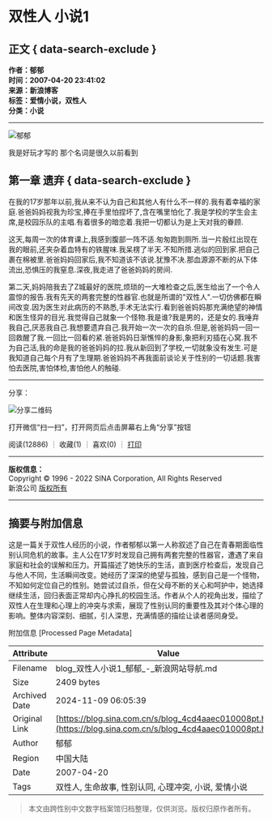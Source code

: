 # 双性人 小说1

## 正文 { data-search-exclude }


**作者：郁郁**  
**时间：2007-04-20 23:41:02**  
**来源：新浪博客**  
**标签：爱情小说，双性人**  
**分类：小说**

---

![郁郁](http://p5.sinaimg.cn/1289005804/180/0)

我是好玩才写的 那个名词是很久以前看到

## 第一章 遗弃 { data-search-exclude }

在我的17岁那年以前,我从来不认为自己和其他人有什么不一样的.我有着幸福的家庭.爸爸妈妈视我为珍宝,捧在手里怕捏坏了,含在嘴里怕化了.我是学校的学生会主席,是校园乐队的主唱.有着很多的暗恋着.我把一切都认为是上天对我的眷顾.

这天,每周一次的体育课上,我感到腹部一阵不适.匆匆跑到厕所.当一片殷红出现在我的眼前,还夹杂着血特有的铁腥味.我呆楞了半天.不知所措.逃似的回到家.把自己裹在棉被里.爸爸妈妈回家后,我不知道该不该说.犹豫不决.那血源源不断的从下体流出,恐惧压的我窒息.深夜,我走进了爸爸妈妈的房间.

第二天,妈妈陪我去了Z城最好的医院,烦琐的一大堆检查之后,医生给出了一个令人震惊的报告.我有先天的两套完整的性器官.也就是所谓的"双性人".一切仿佛都在瞬间改变.因为医生对此病历的不熟悉,手术无法实行.看到爸爸妈妈那充满绝望的神情和医生怪异的目光.我觉得自己就象一个怪物.我是谁?我是男的，还是女的.我唾弃我自己,厌恶我自己.我想要遗弃自己.我开始一次一次的自杀.但是,爸爸妈妈一回一回救醒了我.一回比一回看的紧.爸爸妈妈日渐憔悴的身影,象把利刃插在心窝.我不为自己活,我的命是我的爸爸妈妈的拉.我从新回到了学校,一切就象没有发生.可是我知道自己每个月有了生理期.爸爸妈妈不再我面前谈论关于性别的一切话题.我害怕去医院,害怕体检,害怕他人的触碰.

---

分享：

![分享二维码](https://comet.blog.sina.com.cn/qr?https://blog.sina.com.cn/s/blog_4cd4aaec010008pt.html)

打开微信“扫一扫”，打开网页后点击屏幕右上角“分享”按钮

阅读(12886) ┊ 收藏(1) ┊ 喜欢(0) ┊ [打印](https://blog.sina.com.cn/main_v5/ria/print.html?blog_id=blog_4cd4aaec010008pt)

---

**版权信息：**  
Copyright © 1996 - 2022 SINA Corporation, All Rights Reserved  
新浪公司 [版权所有](https://www.sina.com.cn/intro/copyright.shtml)  

---

## 摘要与附加信息

<!-- tcd_abstract -->
这是一篇关于双性人经历的小说，作者郁郁以第一人称叙述了自己在青春期面临性别认同危机的故事。主人公在17岁时发现自己拥有两套完整的性器官，遭遇了来自家庭和社会的误解和压力。开篇描述了她快乐的生活，直到医疗检查后，发现自己与他人不同，生活瞬间改变。她经历了深深的绝望与孤独，感到自己是一个怪物，不知如何定位自己的性别。她尝试过自杀，但在父母不断的关心和呵护中，她选择继续生活，回归表面正常却内心挣扎的校园生活。作者从个人的视角出发，描绘了双性人在生理和心理上的冲突与求索，展现了性别认同的重要性及其对个体心理的影响。整体内容深刻、细腻，引人深思，充满情感的描绘让读者感同身受。
<!-- tcd_abstract_end -->

附加信息 [Processed Page Metadata]

| Attribute       | Value                                  |
|-----------------|----------------------------------------|
| Filename        | blog_双性人小说1_郁郁_-_新浪网站导航.md                             |
| Size            | 2409 bytes                           |
| Archived Date   | 2024-11-09 06:05:39                             |
| Original Link   | [https://blog.sina.com.cn/s/blog_4cd4aaec010008pt.html](https://blog.sina.com.cn/s/blog_4cd4aaec010008pt.html)                       |
| Author          | 郁郁                               |
| Region          | 中国大陆                               |
| Date            | 2007-04-20                                 |
| Tags            | 双性人, 生命故事, 性别认同, 心理冲突, 小说, 爱情小说                                 |
>
> 本文由跨性别中文数字档案馆归档整理，仅供浏览。版权归原作者所有。
>